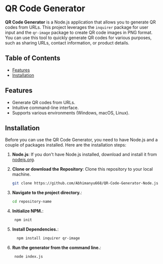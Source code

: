 # QR Code Generator

**QR Code Generator** is a Node.js application that allows you to generate QR codes from URLs. This project leverages the `inquirer` package for user input and the `qr-image` package to create QR code images in PNG format. You can use this tool to quickly generate QR codes for various purposes, such as sharing URLs, contact information, or product details.

## Table of Contents

- [Features](#features)
- [Installation](#installation)


## Features

- Generate QR codes from URLs.
- Intuitive command-line interface.
- Supports various environments (Windows, macOS, Linux).

## Installation

Before you can use the QR Code Generator, you need to have Node.js and a couple of packages installed. Here are the installation steps:

1. **Node.js**: If you don't have Node.js installed, download and install it from [nodejs.org](https://nodejs.org/).

2. **Clone or download the Repository**: Clone this repository to your local machine.

   ```bash
   git clone https://github.com/Abhimanyu668/QR-Code-Generator-Node.js.git

3. **Navigate to the project directory.**:

   
    ```bash
    cd repository-name

3. **Initialize NPM.**:

   ```bash
    npm init
5. **Install Dependencies.**:
   ```bash
     npm install inquirer qr-image
6. **Run the generator from the command line.**:

   ```bash
    node index.js
   
